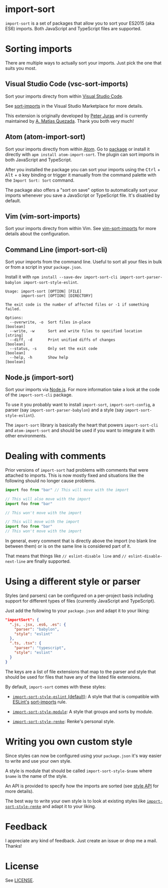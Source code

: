 # import-sort

`import-sort` is a set of packages that allow you to sort your ES2015 (aka ES6)
imports. Both JavaScript and TypeScript files are supported.

# Sorting imports

There are multiple ways to actually sort your imports. Just pick the one that
suits you most.

## Visual Studio Code (vsc-sort-imports)

Sort your imports directy from within [Visual Studio Code](https://code.visualstudio.com/).

See [sort-imports](https://marketplace.visualstudio.com/items?itemName=amatiasq.sort-imports) in the Visual Studio Marketplace for more details.

This extension is originally developed by [Peter Juras](https://github.com/peterjuras) and is currently maintained by [A. Matías Quezada](https://github.com/amatiasq). Thank you both very much!

## Atom (atom-import-sort)

Sort your imports directly from within [Atom](https://atom.io/). Go to [package](https://atom.io/packages/atom-import-sort) or install it directly with `apm install atom-import-sort`. The plugin can sort imports in both JavaScript and TypeScript.

After you installed the package you can sort your imports using the <kbd>Ctrl</kbd> + <kbd>Alt</kbd> + <kbd>o</kbd> key binding or trigger it manually from the command palette with the `Import Sort: Sort` command.

The package also offers a "sort on save" option to automatically sort your imports whenever you save a JavaScript or TypeScript file. It's disabled by default.

## Vim (vim-sort-imports)

Sort your imports directy from within Vim. See [vim-sort-imports](https://github.com/ruanyl/vim-sort-imports) for more details about the configuration.

## Command Line (import-sort-cli)

Sort your imports from the command line. Useful to sort all your files in bulk or from a script in your `package.json`.

Install it with `npm install --save-dev import-sort-cli import-sort-parser-babylon import-sort-style-eslint`.


```
Usage: import-sort [OPTION] [FILE]
       import-sort [OPTION] [DIRECTORY]
       
The exit code is the number of affected files or -1 if something failed.       

Options:
  --overwrite, -o  Sort files in-place                                 [boolean]
  --write, -w      Sort and write files to specified location           [string]
  --diff, -d       Print unified diffs of changes                      [boolean]
  --status, -s     Only set the exit code                              [boolean]
  --help, -h       Show help                                           [boolean]
```

## Node.js (import-sort)

Sort your imports via [Node.js](https://nodejs.org/). For more information take a look at the code of the `import-sort-cli` package.

To use it you probably want to install `import-sort`, `import-sort-config`, a parser (say `import-sort-parser-babylon`) and a style (say `import-sort-style-eslint`).

The `import-sort` library is basically the heart that powers `import-sort-cli` and `atom-import-sort` and should be used if you want to integrate it with other environments.

# Dealing with comments

Prior versions of `import-sort` had problems with comments that were attached to imports. This is now mostly fixed and situations like the following should no longer cause problems.

```js
import foo from "bar" // This will move with the import
```

```js
// This will also move with the import
import foo from "bar"
```

```js
// This won't move with the import

// This will move with the import
import foo from "bar"
// This won't move with the import
```

In general, every comment that is directly above the import (no blank line between them) or is on the same line is considered part of it.

That means that things like `// eslint-disable line` and `// eslint-disable-next-line` are finally supported.

# Using a different style or parser

Styles (and parsers) can be configured on a per-project basis including support for different types of files (currently JavaScript and TypeScript).

Just add the following to your `package.json` and adapt it to your liking:

```json
"importSort": {
  ".js, .jsx, .es6, .es": {
    "parser": "babylon",
    "style": "eslint"
  },
  ".ts, .tsx": {
    "parser": "typescript",
    "style": "eslint"
  }
}
```

The keys are a list of file extensions that map to the parser and style that should be used for files that have any of the listed file extensions.

By default, `import-sort` comes with these styles:

* [`import-sort-style-eslint` (default)](packages/import-sort-style-eslint): A style that that is compatible with [ESLint's](http://eslint.org/) [sort-imports](http://eslint.org/docs/rules/sort-imports) rule.

* [`import-sort-style-module`](packages/import-sort-style-module): A style that groups and sorts by module.

* [`import-sort-style-renke`](packages/import-sort-style-renke): Renke's personal style.

# Writing you own custom style

Since styles can now be configured using your `package.json` it's way easier to write and use your own style.

A style is module that should be called `import-sort-style-$name` where `$name` is the name of the style.

An API is provided to specify how the imports are sorted (see [style API](packages/import-sort-style/src/index.ts#L3) for more details).

The best way to write your own style is to look at existing styles like [`import-sort-style-renke`](packages/import-sort-style-renke/src/index.ts) and adapt it to your liking.

# Feedback

I appreciate any kind of feedback. Just create an issue or drop me a mail. Thanks!

# License

See [LICENSE](LICENSE).
